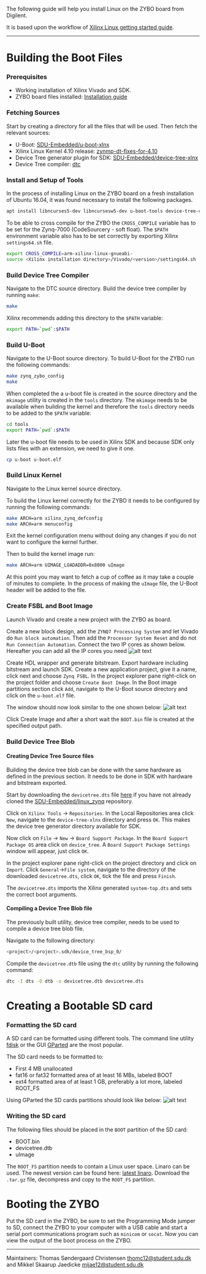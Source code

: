 The following guide will help you install Linux on the ZYBO board from Digilent.

It is based upon the workflow of [Xilinx Linux getting started guide](http://www.wiki.xilinx.com/Getting+Started).

***
# Building the Boot Files
### Prerequisites
- Working installation of Xilinx Vivado and SDK.
- ZYBO board files installed: [Installation guide](https://reference.digilentinc.com/reference/software/vivado/board-files?redirect=1)

### Fetching Sources
Start by creating a directory for all the files that will be used.
Then fetch the relevant sources:

- U-Boot: [SDU-Embedded/u-boot-xlnx](https://github.com/SDU-Embedded/u-boot-xlnx)
- Xilinx Linux Kernel 4.10 release: [zynmp-dt-fixes-for-4.10](https://github.com/SDU-Embedded/linux-xlnx/releases/tag/zynmp-dt-fixes-for-4.10)
- Device Tree generator plugin for SDK: [SDU-Embedded/device-tree-xlnx](https://github.com/SDU-Embedded/device-tree-xlnx)
- Device Tree compiler: [dtc](https://git.kernel.org/pub/scm/utils/dtc/dtc.git)

### Install and Setup of Tools
In the process of installing Linux on the ZYBO board on a fresh installation of Ubuntu 16.04, it was found necessary to install the following packages.

```bash
apt install libncurses5-dev libncursesw5-dev u-boot-tools device-tree-compiler flex libssl-dev 
```

To be able to cross compile for the ZYBO the `CROSS_COMPILE` variable has to be set for the Zynq-7000 (CodeSourcery - soft float).  The `$PATH` environment variable also has to be set correctly by exporting Xilinx `settings64.sh` file.

```bash
export CROSS_COMPILE=arm-xilinx-linux-gnueabi-
source <Xilinx installation directory>/Vivado/<version>/settings64.sh
``` 

### Build Device Tree Compiler
Navigate to the DTC source directory.
Build the device tree compiler by running `make`:

```bash
make
```
Xilinx recommends adding this directory to the `$PATH` variable:

```bash
export PATH=`pwd`:$PATH
```

### Build U-Boot
Navigate to the U-Boot source directory.
To build U-Boot for the ZYBO run the following commands:
```bash
make zynq_zybo_config
make
```
When completed the a u-boot file is created in the source directory and the `mkimage` utility is created in the `tools` directory.
The `mkimage` needs to be available when building the kernel and therefore the `tools`  directory needs to be added to the `$PATH` variable:
```bash
cd tools
export PATH=`pwd`:$PATH
```
Later the u-boot file needs to be used in Xilinx SDK and because SDK only lists files with an extension, we need to give it one. 
```bash
cp u-boot u-boot.elf
```

### Build Linux Kernel
Navigate to the Linux kernel source directory.

To build the Linux kernel correctly for the ZYBO it needs to be configured by running the following commands:

```bash
make ARCH=arm xilinx_zynq_defconfig
make ARCH=arm menuconfig
```
Exit the kernel configuration menu without doing any changes if you do not want to configure the kernel further.

Then to build the kernel image run:
```bash
make ARCH=arm UIMAGE_LOADADDR=0x8000 uImage
```
At this point you may want to fetch a cup of coffee as it may take a couple of minutes to complete.
In the process of making the `uImage` file, the U-Boot header will be added to the file.

### Create FSBL and Boot Image
Launch Vivado and create a new project with the ZYBO as board.

Create a new block design, add the `ZYNQ7 Processing System` and let Vivado do `Run block automation`.
Then add the `Processor System Reset` and do not `Run Connection Automation`.
Connect the two IP cores as shown below. Hereafter you can add all the IP cores you need
![alt text]( https://github.com/SDU-Embedded/linux_zynq/raw/master/linux_zybo/zybo_fsbl.png "ZYBO block design")

Create HDL wrapper and generate bitstream.
Export hardware including bitstream and launch SDK.
Create a new application project, give it a name, click next and choose `Zynq FSBL`.
In the project explorer pane right-click on the project folder and choose `Create Boot Image`. In the Boot image partitions section click `Add`, navigate to the U-Boot source directory and click on the `u-boot.elf` file.

The window should now look similar to the one shown below:
![alt text](https://github.com/SDU-Embedded/linux_zynq/raw/master/linux_zybo/boot_image_window.png "Create Boot Image window")

Click Create Image and after a short wait the `BOOT.bin` file is created at the specified output path.

### Build Device Tree Blob
#### Creating Device Tree Source files
Building the device tree blob can be done with the same hardware as defined in the previous section. It needs to be done in SDK with hardware and bitstream exported.

Start by downloading the `devicetree.dts` file [here](https://github.com/SDU-Embedded/linux_zynq/blob/master/linux_zybo/devicetree.dts) if you have not already cloned the [SDU-Embedded/linux_zynq](https://github.com/SDU-Embedded/linux_zynq) repository.

Click on `Xilinx Tools` -> `Repositories`. In the Local Repositories area click `New`, navigate to the `device-tree-xlnx` directory and press `OK`.
This makes the device tree generator directory available for SDK. 

Now click on `File` -> `New` -> `Board Support Package`. In the `Board Support Package OS` area click on `device_tree`. A `Board Support Package Settings` window will appear, just click `OK`.

In the project explorer pane right-click on the project directory and click on `Import`. Click `General`->`File system`, navigate to the directory of the downloaded `devicetree.dts`, click `OK`, tick the file and press `Finish`.

The `devicetree.dts` imports the Xilinx generated `system-top.dts` and sets the correct boot arguments.

#### Compiling a Device Tree Blob file
The previously built utility, device tree compiler, needs to be used to compile a device tree blob file.

Navigate to the following directory:
```bash
<project>/<project>.sdk/device_tree_bsp_0/ 
```
Compile the `devicetree.dtb` file using the `dtc` utility by running the following command:
```bash
dtc -I dts -O dtb -o devicetree.dtb devicetree.dts
```
# Creating a Bootable SD card
### Formatting the SD card
A SD card can be formatted using different tools. The command line utility [fdisk](https://wiki.archlinux.org/index.php/Fdisk) or the GUI [GParted](http://gparted.org/) are the most popular.

The SD card needs to be formatted to:
- First 4 MB unallocated
- fat16 or fat32 formatted area of at least 16 MBs, labeled BOOT
- ext4 formatted area of at least 1 GB, preferably a lot more, labeled ROOT_FS

Using GParted the SD cards partitions should look like below:
![alt text]( https://github.com/SDU-Embedded/linux_zynq/raw/master/linux_zybo/gparted.png "GParted window")

### Writing the SD card
The following files should be placed in the `BOOT` partition of the SD card:
- BOOT.bin
- devicetree.dtb
- uImage

The `ROOT_FS` partition needs to contain a Linux user space. Linaro can be used. The newest version can be found here: [latest linaro](http://releases.linaro.org/debian/images/developer-armhf/latest/).
Download the `.tar.gz` file, decompress and copy to the `ROOT_FS` partition.

# Booting the ZYBO
Put the SD card in the ZYBO, be sure to set the Programming Mode jumper to SD, connect the ZYBO to your computer with a USB cable and start a serial port communications program such as `minicom` or `socat`.
Now you can view the output of the boot process on the ZYBO.

***

Maintainers: Thomas Søndergaard Christensen <thomc12@student.sdu.dk> 
and Mikkel Skaarup Jaedicke <mijae12@student.sdu.dk>